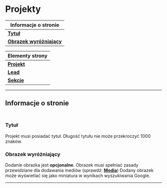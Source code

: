 # Projekty

| Informacje o stronie |
| ------- |
| [**Tytuł**](#tytuł)<br/>|
| [**Obrazek wyróżniający**](#obrazek-wyróżniający)<br/>|

| Elementy strony |
| ------- |
| [**Projekt**](Wlasne_pola.md#projekt)
| [**Lead**](Wlasne_pola.md#lead)
| [**Sekcje**](Wlasne_pola.md#sekcje)

------

## Informacje o stronie<br/><br/>

### **Tytuł**

Projekt musi posiadać tytuł. Długość tytułu nie może przekroczyć 1000 znaków.

### **Obrazek wyróżniający**

Dodanie obrazka jest **opcjonalne**.
Obrazek musi spełniać zasady przewidziane dla dodawania mediów (sprawdź: [**Media**](Media.md))
Dodany obrazek może wyświetlać się jako miniatura w wynikach wyszukiwania Google.

------